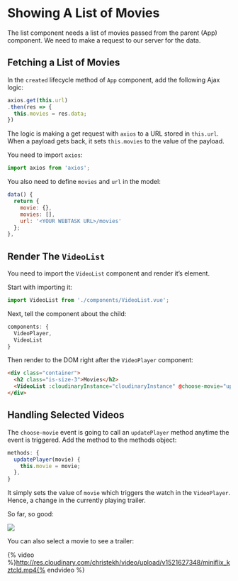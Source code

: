 # Showing A List of Movies

The list component needs a list of movies passed from the parent (App) component. We need to make a request to our server for the data.


## Fetching a List of Movies

In the `created` lifecycle method of `App` component, add the following Ajax logic:

```js
axios.get(this.url)
.then(res => {
  this.movies = res.data;
})
```

The logic is making a get request with `axios` to a URL stored in `this.url`. When a payload gets back, it sets `this.movies` to the value of the payload.

You need to import `axios`:

```js
import axios from 'axios';
```

You also need to define `movies` and `url` in the model:

```js
data() {
  return {
    movie: {},
    movies: [],
    url: '<YOUR WEBTASK URL>/movies'
  };
},
```

## Render The `VideoList`

You need to import the `VideoList` component and render it’s element.

Start with importing it:

```js
import VideoList from './components/VideoList.vue';
```

Next, tell the component about the child:

```js
components: {
  VideoPlayer,
  VideoList
}
```

Then render to the DOM right after the `VideoPlayer` component:

```html
<div class="container">
  <h2 class="is-size-3">Movies</h2>
  <VideoList :cloudinaryInstance="cloudinaryInstance" @choose-movie="updatePlayer" :movies="movies"></VideoList>
</div>
```

## Handling Selected Videos

The `choose-movie` event is going to call an `updatePlayer` method anytime the event is triggered. Add the method to the methods object:

```js
methods: {
  updatePlayer(movie) {
    this.movie = movie;
  },
}
```

It simply sets the value of `movie` which triggers the watch in the `VideoPlayer`. Hence, a change in the currently playing trailer.

So far, so good:

![](https://d2mxuefqeaa7sj.cloudfront.net/s_C4E0BB4A3CA481FA22D9AA6239D953F2B1D94D00408DB28F7AB567E3C6C4DB1A_1521624040664_Screen+Shot+2018-03-21+at+10.19.22+AM.png)


You can also select a movie to see a trailer:

{% video %}http://res.cloudinary.com/christekh/video/upload/v1521627348/miniflix_kztcld.mp4{% endvideo %}